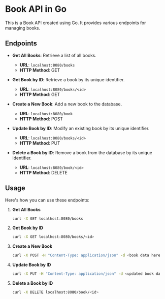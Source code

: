 # Book API in Go

This is a Book API created using Go. It provides various endpoints for managing books.

## Endpoints

- **Get All Books**: Retrieve a list of all books.

  - **URL**: `localhost:8080/books`
  - **HTTP Method**: GET

- **Get Book by ID**: Retrieve a book by its unique identifier.

  - **URL**: `localhost:8080/books/<id>`
  - **HTTP Method**: GET

- **Create a New Book**: Add a new book to the database.

  - **URL**: `localhost:8080/book`
  - **HTTP Method**: POST

- **Update Book by ID**: Modify an existing book by its unique identifier.

  - **URL**: `localhost:8080/books/<id>`
  - **HTTP Method**: PUT

- **Delete a Book by ID**: Remove a book from the database by its unique identifier.

  - **URL**: `localhost:8080/book/<id>`
  - **HTTP Method**: DELETE

## Usage

Here's how you can use these endpoints:

1. **Get All Books**

   ```bash
   curl -X GET localhost:8080/books
   ```

2. **Get Book by ID**

   ```bash
   curl -X GET localhost:8080/books/<id>
   ```

3. **Create a New Book**

   ```bash
   curl -X POST -H "Content-Type: application/json" -d <book data here> localhost:8080/book
   ```

4. **Update Book by ID**

   ```bash
   curl -X PUT -H "Content-Type: application/json" -d <updated book data here> localhost:8080/books/<id>

   ```

5. **Delete a Book by ID**
   ```bash
   curl -X DELETE localhost:8080/book/<id>
   ```
